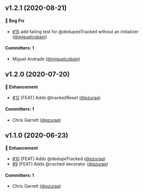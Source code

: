 ## v1.2.1 (2020-08-21)

#### :bug: Bug Fix
* [#15](https://github.com/pzuraq/tracked-toolbox/pull/15) add failing test for @dedupedTracked without an initializer ([@miguelcobain](https://github.com/miguelcobain))

#### Committers: 1
- Miguel Andrade ([@miguelcobain](https://github.com/miguelcobain))

## v1.2.0 (2020-07-20)

#### :rocket: Enhancement
* [#12](https://github.com/pzuraq/tracked-toolbox/pull/12) [FEAT] Adds @trackedReset ([@pzuraq](https://github.com/pzuraq))

#### Committers: 1
- Chris Garrett ([@pzuraq](https://github.com/pzuraq))

## v1.1.0 (2020-06-23)

#### :rocket: Enhancement
* [#10](https://github.com/pzuraq/tracked-toolbox/pull/10) [FEAT] Adds @dedupeTracked ([@pzuraq](https://github.com/pzuraq))
* [#9](https://github.com/pzuraq/tracked-toolbox/pull/9) [FEAT] Adds @cached decorator ([@pzuraq](https://github.com/pzuraq))

#### Committers: 1
- Chris Garrett ([@pzuraq](https://github.com/pzuraq))


